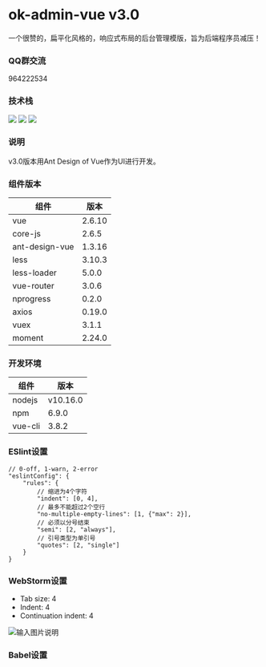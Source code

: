 # ok-admin-vue v3.0

一个很赞的，扁平化风格的，响应式布局的后台管理模版，旨为后端程序员减压！

### QQ群交流

964222534

### 技术栈

<p>
  <img src="https://img.shields.io/badge/Vue-2.6.10-brightgreen.svg">
  <img src="https://img.shields.io/badge/Ant%20Design%20of%20Vue-1.3.16-brightgreen">
  <img src="https://img.shields.io/badge/Vue%20CLI-3.8.2-brightgreen">
</p>

### 说明

v3.0版本用Ant Design of Vue作为UI进行开发。

### 组件版本

| 组件 | 版本 |
|----------|----------|
| vue | 2.6.10 |
| core-js | 2.6.5 |
| ant-design-vue | 1.3.16 |
| less | 3.10.3 |
| less-loader | 5.0.0 |
| vue-router | 3.0.6 |
| nprogress | 0.2.0 |
| axios | 0.19.0 |
| vuex | 3.1.1 |
| moment | 2.24.0 |

### 开发环境

| 组件 | 版本 |
|----------|----------|
| nodejs | v10.16.0 |
| npm | 6.9.0 |
| vue-cli | 3.8.2 |

### ESlint设置

```
// 0-off, 1-warn, 2-error
"eslintConfig": {
    "rules": {
        // 缩进为4个字符
        "indent": [0, 4],
        // 最多不能超过2个空行
        "no-multiple-empty-lines": [1, {"max": 2}],
        // 必须以分号结束
        "semi": [2, "always"],
        // 引号类型为单引号
        "quotes": [2, "single"]
    }
}
```

### WebStorm设置

- Tab size: 4
- Indent: 4
- Continuation indent: 4

![输入图片说明](https://images.gitee.com/uploads/images/2019/0909/140710_fb2e05e0_1152471.png "屏幕截图.png")

### Babel设置
